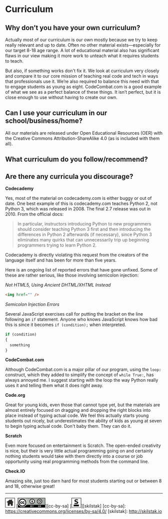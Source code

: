 # Curriculum

## Why don’t you have your own curriculum?

Actually most of our curriculum is our own mostly because we try
to keep really relevant and up to date. Often no other material
exists—especially for our target 8-18 age range.  A lot of educational
material also has significant flaws in our view making it more work
to unteach what it requires students to teach.

But also, if something works don't fix it. We look at curriculum
very closely and compare it to our core mission of teaching real
code and tech in ways that professionals use it. We’re also required
to balance this need with that to engage students as young as eight.
CodeCombat.com is a good example of what we see as a perfect balance
of these things. It isn’t perfect, but it is close enough to use
without having to create our own.

## Can I use your curriculum in our school/business/home?

All our materials are released under Open Educational Resources
(OER) with the Creative Commons Attribution-ShareAlike 4.0 (as is included
with them all).

## What curriculum do you follow/recommend?
## Are there any curricula you discourage?

**Codecademy**

Yes, most of the material on codecademy.com is either buggy or out
of date. One best example of this is codecademy.com teaches Python 2,
not Python 3, which was released in 2008. The final 2.7 release was
out in 2010. From the official docs:

> In particular, instructors introducing Python to new programmers
> should consider teaching Python 3 first and then introducing the
> differences in Python 2 afterwards (if necessary), since Python
> 3 eliminates many quirks that can unnecessarily trip up beginning
> programmers trying to learn Python 2.

Codecademy is directly violating this request from the creators of the
language itself and has been for more than five years.

Here is an ongoing list of reported errors that have gone unfixed.
Some of these are rather serious, like those involving semicolon
injection:

*Not HTML5, Using Ancient DHTML/XHTML Instead*

```html
<img href="" />
```

*Semicolon Injection Errors*

Several JavaScript exercises call for putting the bracket on the line
following an `if` statement. Anyone who knows JavaScript knows how bad
this is since it becomes `if (condition);` when interpreted.

```javascript
if (condition)
{
  something
}
```

**CodeCombat.com**

Although CodeCombat.com is a major pillar of our program, using the
`loop:` construct, which they added to simplify the concept of
`while True:`, has always annoyed me. I suggest starting with the loop
the way Python really uses it and telling them what it does right
away.

**Code.org**

Great for young kids, even those that cannot type yet, but the
materials are almost entirely focused on dragging and dropping the
right blocks into place instead of typing actual code. We feel this
actually starts young students out nicely, but underestimates the
ability of kids as young at seven to begin typing actual code. Don't
baby them. They can do it.

**Scratch**

Even more focused on entertainment is Scratch. The open-ended
creativity is nice, but their is very little actual programming going
on and certainly nothing students would take with them directly into
a course or job opportunity using real programming methods from the
command line.

**Check.IO**

Amazing site, just too darn hard for most students starting out or
between 8 and 18, otherwise great!
 
---
[![home](/assets/home-bw.png)](/README.md)
[![cc-by-sa](/assets/cc-by-sa.png)][cc-by-sa]
[![skilstak](/assets/skilstak-logo-bw.png)][skilstak]
[cc-by-sa]: https://creativecommons.org/licenses/by-sa/4.0/
[skilstak]: http://skilstak.io

